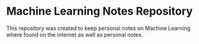 # Machine Learning Notes Repository

This repository was created to keep personal notes on Machine Learning where found on the internet as well as personal notes.
